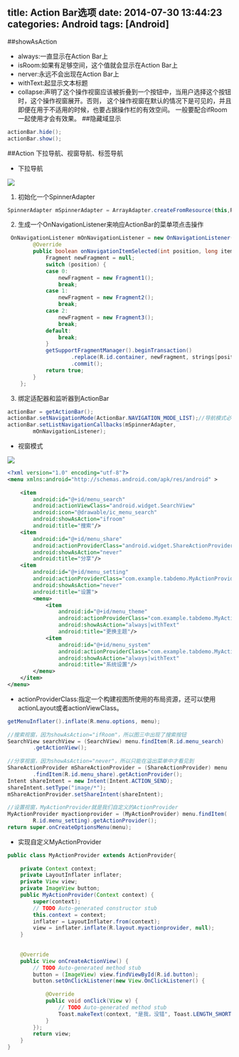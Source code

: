 title: Action Bar选项
date: 2014-07-30 13:44:23
categories: Android
tags: [Android]
---
##showAsAction
- always:一直显示在Action Bar上
- isRoom:如果有足够空间，这个值就会显示在Action Bar上
- nerver:永远不会出现在Action Bar上
- withText:起显示文本标题
- collapse:声明了这个操作视窗应该被折叠到一个按钮中，当用户选择这个按钮时，这个操作视窗展开。否则，
这个操作视窗在默认的情况下是可见的，并且即便在用于不适用的时候，也要占据操作栏的有效空间。
一般要配合ifRoom一起使用才会有效果。
##隐藏域显示
```java
actionBar.hide();
actionBar.show();
```
##Action 下拉导航、视窗导航、标签导航
- 下拉导航

![](https://github.com/zt1991616/blog/raw/master/Image/14073001.png)

1. 初始化一个SpinnerAdapter
```java
SpinnerAdapter mSpinnerAdapter = ArrayAdapter.createFromResource(this,R.array.action_list,android.R.layout.simple_spinner_dropdown_item);
```
2. 生成一个OnNavigationListener来响应ActionBar的菜单项点击操作
```java
 OnNavigationListener mOnNavigationListener = new OnNavigationListener() {  
        @Override  
        public boolean onNavigationItemSelected(int position, long itemId) {  
            Fragment newFragment = null;  
            switch (position) {  
            case 0:  
                newFragment = new Fragment1();  
                break;  
            case 1:  
                newFragment = new Fragment2();  
                break;  
            case 2:  
                newFragment = new Fragment3();  
                break;  
            default:  
                break;  
            }  
            getSupportFragmentManager().beginTransaction()  
                    .replace(R.id.container, newFragment, strings[position])  
                    .commit();  
            return true;  
        }  
    };  
```
3. 绑定适配器和监听器到ActionBar
```java
actionBar = getActionBar();  
actionBar.setNavigationMode(ActionBar.NAVIGATION_MODE_LIST);//导航模式必须设为NAVIGATION_MODE_LIST  
actionBar.setListNavigationCallbacks(mSpinnerAdapter,  
        mOnNavigationListener);  
```

- 视窗模式

![](https://github.com/zt1991616/blog/raw/master/Image/14073002.png)

```xml
<?xml version="1.0" encoding="utf-8"?>  
<menu xmlns:android="http://schemas.android.com/apk/res/android" >  
  
    <item  
        android:id="@+id/menu_search"  
        android:actionViewClass="android.widget.SearchView"  
        android:icon="@drawable/ic_menu_search"  
        android:showAsAction="ifroom"  
        android:title="搜索"/>  
    <item  
        android:id="@+id/menu_share"  
        android:actionProviderClass="android.widget.ShareActionProvider"  
        android:showAsAction="never"  
        android:title="分享"/>  
    <item  
        android:id="@+id/menu_setting"  
        android:actionProviderClass="com.example.tabdemo.MyActionProvider"  
        android:showAsAction="never"  
        android:title="设置">  
        <menu>  
            <item  
                android:id="@+id/menu_theme"  
                android:actionProviderClass="com.example.tabdemo.MyActionProvider"  
                android:showAsAction="always|withText"  
                android:title="更换主题"/>  
            <item  
                android:id="@+id/menu_system"  
                android:actionProviderClass="com.example.tabdemo.MyActionProvider"  
                android:showAsAction="always|withText"  
                android:title="系统设置"/>  
        </menu>  
    </item>  
</menu>  
```
- actionProviderClass:指定一个构建视图所使用的布局资源，还可以使用actionLayout或者actionViewClass。

```java
getMenuInflater().inflate(R.menu.options, menu);  
  
//搜索视窗，因为showAsAction="ifRoom"，所以图三中出现了搜索按钮  
SearchView searchView = (SearchView) menu.findItem(R.id.menu_search)  
        .getActionView();  
  
//分享视窗，因为showAsAction="never"，所以只能在溢出菜单中才看见到  
ShareActionProvider mShareActionProvider = (ShareActionProvider) menu  
        .findItem(R.id.menu_share).getActionProvider();  
Intent shareIntent = new Intent(Intent.ACTION_SEND);  
shareIntent.setType("image/*");  
mShareActionProvider.setShareIntent(shareIntent);  
  
//设置视窗，MyActionProvider就是我们自定义的ActionProvider  
MyActionProvider myactionprovider = (MyActionProvider) menu.findItem(  
        R.id.menu_setting).getActionProvider();  
return super.onCreateOptionsMenu(menu);  
```
- 实现自定义MyActionProvider
```java
public class MyActionProvider extends ActionProvider{  
  
    private Context context;  
    private LayoutInflater inflater;  
    private View view;  
    private ImageView button;  
    public MyActionProvider(Context context) {  
        super(context);  
        // TODO Auto-generated constructor stub  
        this.context = context;  
        inflater = LayoutInflater.from(context);  
        view = inflater.inflate(R.layout.myactionprovider, null);  
    }  
  
      
    @Override  
    public View onCreateActionView() {  
        // TODO Auto-generated method stub  
        button = (ImageView) view.findViewById(R.id.button);  
        button.setOnClickListener(new View.OnClickListener() {  
              
            @Override  
            public void onClick(View v) {  
                // TODO Auto-generated method stub  
                Toast.makeText(context, "是我，没错", Toast.LENGTH_SHORT).show();  
            }  
        });  
        return view;  
    }  
}
```
